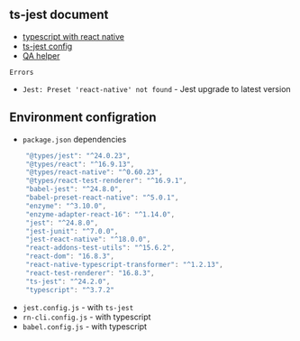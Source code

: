 ## ts-jest document
- [typescript with react native](https://facebook.github.io/react-native/blog/2018/05/07/using-typescript-with-react-native)
 - [ts-jest config](https://kulshekhar.github.io/ts-jest/user/react-native/#jest-config)
- [QA helper](https://segmentfault.com/a/1190000020387433)

`Errors`
* `Jest: Preset 'react-native' not found` - Jest upgrade to latest version


## Environment configration
- `package.json` dependencies
```javascript
    "@types/jest": "^24.0.23",
    "@types/react": "^16.9.13",
    "@types/react-native": "^0.60.23",
    "@types/react-test-renderer": "^16.9.1",
    "babel-jest": "^24.8.0",
    "babel-preset-react-native": "^5.0.1",
    "enzyme": "^3.10.0",
    "enzyme-adapter-react-16": "^1.14.0",
    "jest": "^24.8.0",
    "jest-junit": "^7.0.0",
    "jest-react-native": "^18.0.0",
    "react-addons-test-utils": "^15.6.2",
    "react-dom": "16.8.3",
    "react-native-typescript-transformer": "^1.2.13",
    "react-test-renderer": "16.8.3",
    "ts-jest": "^24.2.0",
    "typescript": "^3.7.2"
```

- `jest.config.js` - with `ts-jest`
- `rn-cli.config.js` - with typescript
- `babel.config.js` - with typescript